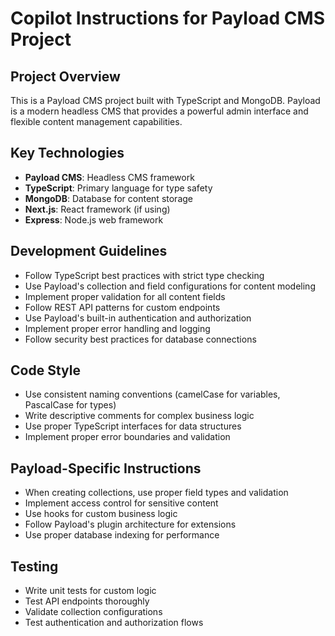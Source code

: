 # Copilot Instructions for Payload CMS Project

<!-- Use this file to provide workspace-specific custom instructions to Copilot. For more details, visit https://code.visualstudio.com/docs/copilot/copilot-customization#_use-a-githubcopilotinstructionsmd-file -->

## Project Overview

This is a Payload CMS project built with TypeScript and MongoDB. Payload is a modern headless CMS that provides a powerful admin interface and flexible content management capabilities.

## Key Technologies

- **Payload CMS**: Headless CMS framework
- **TypeScript**: Primary language for type safety
- **MongoDB**: Database for content storage
- **Next.js**: React framework (if using)
- **Express**: Node.js web framework

## Development Guidelines

- Follow TypeScript best practices with strict type checking
- Use Payload's collection and field configurations for content modeling
- Implement proper validation for all content fields
- Follow REST API patterns for custom endpoints
- Use Payload's built-in authentication and authorization
- Implement proper error handling and logging
- Follow security best practices for database connections

## Code Style

- Use consistent naming conventions (camelCase for variables, PascalCase for types)
- Write descriptive comments for complex business logic
- Use proper TypeScript interfaces for data structures
- Implement proper error boundaries and validation

## Payload-Specific Instructions

- When creating collections, use proper field types and validation
- Implement access control for sensitive content
- Use hooks for custom business logic
- Follow Payload's plugin architecture for extensions
- Use proper database indexing for performance

## Testing

- Write unit tests for custom logic
- Test API endpoints thoroughly
- Validate collection configurations
- Test authentication and authorization flows
